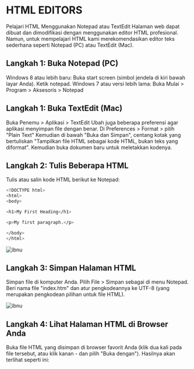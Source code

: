 # HTML EDITORS
Pelajari HTML Menggunakan Notepad atau TextEdit
Halaman web dapat dibuat dan dimodifikasi dengan menggunakan editor HTML profesional.
Namun, untuk mempelajari HTML kami merekomendasikan editor teks sederhana seperti Notepad (PC) atau TextEdit (Mac).
## Langkah 1: Buka Notepad (PC)
Windows 8 atau lebih baru:
Buka start screen (simbol jendela di kiri bawah layar Anda). Ketik notepad.
Windows 7 atau versi lebih lama:
Buka Mulai > Program > Aksesoris > Notepad
## Langkah 1: Buka TextEdit (Mac)
Buka Penemu > Aplikasi > TextEdit
Ubah juga beberapa preferensi agar aplikasi menyimpan file dengan benar. Di Preferences > Format > pilih "Plain Text"
Kemudian di bawah "Buka dan Simpan", centang kotak yang bertuliskan "Tampilkan file HTML sebagai kode HTML, bukan teks yang diformat".
Kemudian buka dokumen baru untuk meletakkan kodenya.
## Langkah 2: Tulis Beberapa HTML
Tulis atau salin kode HTML berikut ke Notepad:
``` sh
<!DOCTYPE html>
<html>
<body>

<h1>My First Heading</h1>

<p>My first paragraph.</p>

</body>
</html>
```

![ibnu](https://github.com/uin-unit/docs-html/blob/main/images/editors%201.png)
## Langkah 3: Simpan Halaman HTML
Simpan file di komputer Anda. Pilih File > Simpan sebagai di menu Notepad.
Beri nama file "index.htm" dan atur pengkodeannya ke UTF-8 (yang merupakan pengkodean pilihan untuk file HTML).

![ibnu](https://github.com/uin-unit/docs-html/blob/main/images/editors%202.png)
## Langkah 4: Lihat Halaman HTML di Browser Anda
Buka file HTML yang disimpan di browser favorit Anda (klik dua kali pada file tersebut, atau klik kanan - dan pilih "Buka dengan").
Hasilnya akan terlihat seperti ini:
